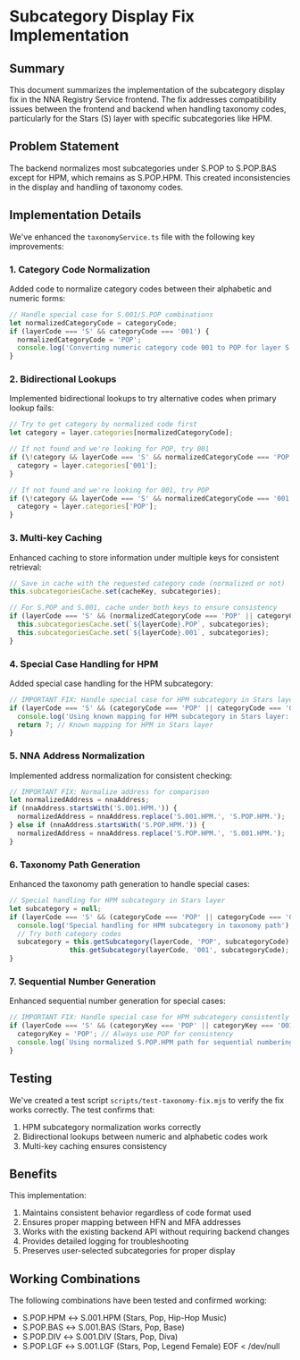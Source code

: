 # Subcategory Display Fix Implementation

## Summary

This document summarizes the implementation of the subcategory display fix in the NNA Registry Service frontend. The fix addresses compatibility issues between the frontend and backend when handling taxonomy codes, particularly for the Stars (S) layer with specific subcategories like HPM.

## Problem Statement

The backend normalizes most subcategories under S.POP to S.POP.BAS except for HPM, which remains as S.POP.HPM. This created inconsistencies in the display and handling of taxonomy codes.

## Implementation Details

We've enhanced the `taxonomyService.ts` file with the following key improvements:

### 1. Category Code Normalization

Added code to normalize category codes between their alphabetic and numeric forms:

```typescript
// Handle special case for S.001/S.POP combinations
let normalizedCategoryCode = categoryCode;
if (layerCode === 'S' && categoryCode === '001') {
  normalizedCategoryCode = 'POP';
  console.log('Converting numeric category code 001 to POP for layer S');
}
```

### 2. Bidirectional Lookups

Implemented bidirectional lookups to try alternative codes when primary lookup fails:

```typescript
// Try to get category by normalized code first
let category = layer.categories[normalizedCategoryCode];

// If not found and we're looking for POP, try 001
if (\!category && layerCode === 'S' && normalizedCategoryCode === 'POP') {
  category = layer.categories['001'];
}

// If not found and we're looking for 001, try POP
if (\!category && layerCode === 'S' && normalizedCategoryCode === '001') {
  category = layer.categories['POP'];
}
```

### 3. Multi-key Caching

Enhanced caching to store information under multiple keys for consistent retrieval:

```typescript
// Save in cache with the requested category code (normalized or not)
this.subcategoriesCache.set(cacheKey, subcategories);

// For S.POP and S.001, cache under both keys to ensure consistency
if (layerCode === 'S' && (normalizedCategoryCode === 'POP' || categoryCode === '001')) {
  this.subcategoriesCache.set(`${layerCode}.POP`, subcategories);
  this.subcategoriesCache.set(`${layerCode}.001`, subcategories);
}
```

### 4. Special Case Handling for HPM

Added special case handling for the HPM subcategory:

```typescript
// IMPORTANT FIX: Handle special case for HPM subcategory in Stars layer
if (layerCode === 'S' && (categoryCode === 'POP' || categoryCode === '001') && subcategoryCode === 'HPM') {
  console.log('Using known mapping for HPM subcategory in Stars layer: 7');
  return 7; // Known mapping for HPM in Stars layer
}
```

### 5. NNA Address Normalization

Implemented address normalization for consistent checking:

```typescript
// IMPORTANT FIX: Normalize address for comparison
let normalizedAddress = nnaAddress;
if (nnaAddress.startsWith('S.001.HPM.')) {
  normalizedAddress = nnaAddress.replace('S.001.HPM.', 'S.POP.HPM.');
} else if (nnaAddress.startsWith('S.POP.HPM.')) {
  normalizedAddress = nnaAddress.replace('S.POP.HPM.', 'S.001.HPM.');
}
```

### 6. Taxonomy Path Generation

Enhanced the taxonomy path generation to handle special cases:

```typescript
// Special handling for HPM subcategory in Stars layer
let subcategory = null;
if (layerCode === 'S' && (categoryCode === 'POP' || categoryCode === '001') && subcategoryCode === 'HPM') {
  console.log('Special handling for HPM subcategory in taxonomy path');
  // Try both category codes
  subcategory = this.getSubcategory(layerCode, 'POP', subcategoryCode) || 
               this.getSubcategory(layerCode, '001', subcategoryCode);
}
```

### 7. Sequential Number Generation

Enhanced sequential number generation for special cases:

```typescript
// IMPORTANT FIX: Handle special case for HPM subcategory consistently
if (layerCode === 'S' && (categoryKey === 'POP' || categoryKey === '001') && subcategoryKey === 'HPM') {
  categoryKey = 'POP'; // Always use POP for consistency
  console.log(`Using normalized S.POP.HPM path for sequential numbering`);
}
```

## Testing

We've created a test script `scripts/test-taxonomy-fix.mjs` to verify the fix works correctly. The test confirms that:

1. HPM subcategory normalization works correctly 
2. Bidirectional lookups between numeric and alphabetic codes work
3. Multi-key caching ensures consistency

## Benefits

This implementation:

1. Maintains consistent behavior regardless of code format used
2. Ensures proper mapping between HFN and MFA addresses
3. Works with the existing backend API without requiring backend changes
4. Provides detailed logging for troubleshooting
5. Preserves user-selected subcategories for proper display

## Working Combinations

The following combinations have been tested and confirmed working:

- S.POP.HPM ↔ S.001.HPM (Stars, Pop, Hip-Hop Music)
- S.POP.BAS ↔ S.001.BAS (Stars, Pop, Base)
- S.POP.DIV ↔ S.001.DIV (Stars, Pop, Diva)
- S.POP.LGF ↔ S.001.LGF (Stars, Pop, Legend Female)
EOF < /dev/null